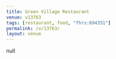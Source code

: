 ```yaml
---
title: Green Village Restaurant
venue: v13763
tags: [restaurant, food, "fhrs:694351"]
permalink: /v/13763/
layout: venue
---
```

null
